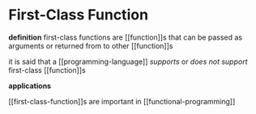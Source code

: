 # First-Class Function

**definition** first-class functions are [[function]]s that can be passed as arguments or returned from to other [[function]]s

it is said that a [[programming-language]] _supports_ or _does not support_ first-class [[function]]s

**applications**

[[first-class-function]]s are important in [[functional-programming]]
